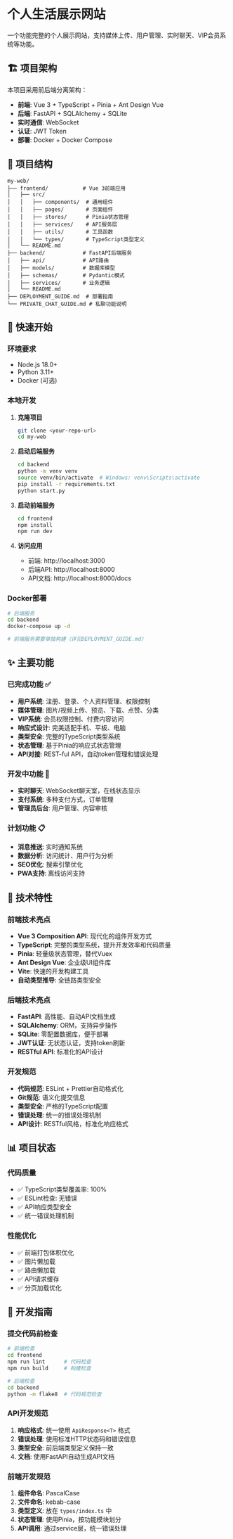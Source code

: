 # 个人生活展示网站

一个功能完整的个人展示网站，支持媒体上传、用户管理、实时聊天、VIP会员系统等功能。

## 🏗️ 项目架构

本项目采用前后端分离架构：

- **前端**: Vue 3 + TypeScript + Pinia + Ant Design Vue
- **后端**: FastAPI + SQLAlchemy + SQLite
- **实时通信**: WebSocket
- **认证**: JWT Token
- **部署**: Docker + Docker Compose

## 📁 项目结构

```
my-web/
├── frontend/           # Vue 3前端应用
│   ├── src/
│   │   ├── components/  # 通用组件
│   │   ├── pages/       # 页面组件
│   │   ├── stores/      # Pinia状态管理
│   │   ├── services/    # API服务层
│   │   ├── utils/       # 工具函数
│   │   └── types/       # TypeScript类型定义
│   └── README.md
├── backend/            # FastAPI后端服务
│   ├── api/            # API路由
│   ├── models/         # 数据库模型
│   ├── schemas/        # Pydantic模式
│   ├── services/       # 业务逻辑
│   └── README.md
├── DEPLOYMENT_GUIDE.md  # 部署指南
└── PRIVATE_CHAT_GUIDE.md # 私聊功能说明
```

## 🚀 快速开始

### 环境要求

- Node.js 18.0+
- Python 3.11+
- Docker (可选)

### 本地开发

1. **克隆项目**
   ```bash
   git clone <your-repo-url>
   cd my-web
   ```

2. **启动后端服务**
   ```bash
   cd backend
   python -m venv venv
   source venv/bin/activate  # Windows: venv\Scripts\activate
   pip install -r requirements.txt
   python start.py
   ```

3. **启动前端服务**
   ```bash
   cd frontend
   npm install
   npm run dev
   ```

4. **访问应用**
   - 前端: http://localhost:3000
   - 后端API: http://localhost:8000
   - API文档: http://localhost:8000/docs

### Docker部署

```bash
# 后端服务
cd backend
docker-compose up -d

# 前端服务需要单独构建（详见DEPLOYMENT_GUIDE.md）
```

## ✨ 主要功能

### 已完成功能 ✅

- **用户系统**: 注册、登录、个人资料管理、权限控制
- **媒体管理**: 图片/视频上传、预览、下载、点赞、分类
- **VIP系统**: 会员权限控制、付费内容访问
- **响应式设计**: 完美适配手机、平板、电脑
- **类型安全**: 完整的TypeScript类型系统
- **状态管理**: 基于Pinia的响应式状态管理
- **API对接**: REST-ful API，自动token管理和错误处理

### 开发中功能 🚧

- **实时聊天**: WebSocket聊天室，在线状态显示
- **支付系统**: 多种支付方式，订单管理
- **管理员后台**: 用户管理、内容审核

### 计划功能 📋

- **消息推送**: 实时通知系统
- **数据分析**: 访问统计、用户行为分析
- **SEO优化**: 搜索引擎优化
- **PWA支持**: 离线访问支持

## 🔧 技术特性

### 前端技术亮点

- **Vue 3 Composition API**: 现代化的组件开发方式
- **TypeScript**: 完整的类型系统，提升开发效率和代码质量
- **Pinia**: 轻量级状态管理，替代Vuex
- **Ant Design Vue**: 企业级UI组件库
- **Vite**: 快速的开发构建工具
- **自动类型推导**: 全链路类型安全

### 后端技术亮点

- **FastAPI**: 高性能、自动API文档生成
- **SQLAlchemy**: ORM，支持异步操作
- **SQLite**: 零配置数据库，便于部署
- **JWT认证**: 无状态认证，支持token刷新
- **RESTful API**: 标准化的API设计

### 开发规范

- **代码规范**: ESLint + Prettier自动格式化
- **Git规范**: 语义化提交信息
- **类型安全**: 严格的TypeScript配置
- **错误处理**: 统一的错误处理机制
- **API设计**: RESTful风格，标准化响应格式

## 📊 项目状态

### 代码质量

- ✅ TypeScript类型覆盖率: 100%
- ✅ ESLint检查: 无错误
- ✅ API响应类型安全
- ✅ 统一错误处理机制

### 性能优化

- ✅ 前端打包体积优化
- ✅ 图片懒加载
- ✅ 路由懒加载
- ✅ API请求缓存
- ✅ 分页加载优化

## 📝 开发指南

### 提交代码前检查

```bash
# 前端检查
cd frontend
npm run lint      # 代码检查
npm run build     # 构建检查

# 后端检查
cd backend
python -m flake8  # 代码规范检查
```

### API开发规范

1. **响应格式**: 统一使用 `ApiResponse<T>` 格式
2. **错误处理**: 使用标准HTTP状态码和错误信息
3. **类型安全**: 前后端类型定义保持一致
4. **文档**: 使用FastAPI自动生成API文档

### 前端开发规范

1. **组件命名**: PascalCase
2. **文件命名**: kebab-case
3. **类型定义**: 放在 `types/index.ts` 中
4. **状态管理**: 使用Pinia，按功能模块划分
5. **API调用**: 通过service层，统一错误处理

